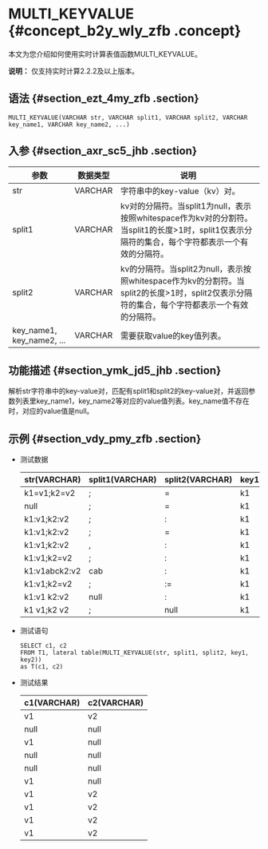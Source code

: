 # MULTI\_KEYVALUE {#concept_b2y_wly_zfb .concept}

本文为您介绍如何使用实时计算表值函数MULTI\_KEYVALUE。

**说明：** 仅支持实时计算2.2.2及以上版本。

## 语法 {#section_ezt_4my_zfb .section}

```
MULTI_KEYVALUE(VARCHAR str, VARCHAR split1, VARCHAR split2, VARCHAR key_name1, VARCHAR key_name2, ...)

```

## 入参 {#section_axr_sc5_jhb .section}

|参数|数据类型|说明|
|--|----|--|
|str|VARCHAR|字符串中的key-value（kv）对。|
|split1|VARCHAR|kv对的分隔符。当split1为null，表示按照whitespace作为kv对的分割符。当split1的长度\>1时，split1仅表示分隔符的集合，每个字符都表示一个有效的分隔符。|
|split2|VARCHAR|kv的分隔符。当split2为null，表示按照whitespace作为kv的分割符。当split2的长度\>1时，split2仅表示分隔符的集合，每个字符都表示一个有效的分隔符。|
|key\_name1, key\_name2, ...|VARCHAR|需要获取value的key值列表。|

## 功能描述 {#section_ymk_jd5_jhb .section}

解析str字符串中的key-value对，匹配有split1和split2的key-value对，并返回参数列表里key\_name1，key\_name2等对应的value值列表。key\_name值不存在时，对应的value值是null。

## 示例 {#section_vdy_pmy_zfb .section}

-   测试数据

    |str\(VARCHAR\)|split1\(VARCHAR\)|split2\(VARCHAR\)|key1\(VARCHAR\)|key2\(VARCHAR\)|
    |--------------|-----------------|-----------------|---------------|---------------|
    |k1=v1;k2=v2|;|=|k1|k2|
    |null|;|=|k1|k2|
    |k1:v1;k2:v2|;|:|k1|k3|
    |k1:v1;k2:v2|;|=|k1|k2|
    |k1:v1;k2:v2|,|:|k1|k2|
    |k1:v1;k2=v2|;|:|k1|k2|
    |k1:v1abck2:v2|cab|:|k1|k2|
    |k1:v1;k2=v2|;|:=|k1|k2|
    |k1:v1 k2:v2|null|:|k1|k2|
    |k1 v1;k2 v2|;|null|k1|k2|

-   测试语句

    ```language-sql
    SELECT c1, c2 
    FROM T1, lateral table(MULTI_KEYVALUE(str, split1, split2, key1, key2)) 
    as T(c1, c2)
    
    ```

-   测试结果

    |c1\(VARCHAR\)|c2\(VARCHAR\)|
    |-------------|-------------|
    |v1|v2|
    |null|null|
    |v1|null|
    |null|null|
    |null|null|
    |v1|null|
    |v1|v2|
    |v1|v2|
    |v1|v2|
    |v1|v2|


